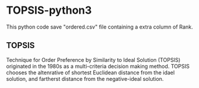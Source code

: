 # TOPSIS-python3
This python code save "ordered.csv" file containing a extra column of Rank.
<H2>TOPSIS</H2>
Technique for Order Preference by Similarity to Ideal Solution (TOPSIS) originated in the 1980s as a multi-criteria decision making method. TOPSIS chooses the altenrative of shortest Euclidean distance from the idael solution, and fartherst distance from the negative-ideal solution.

